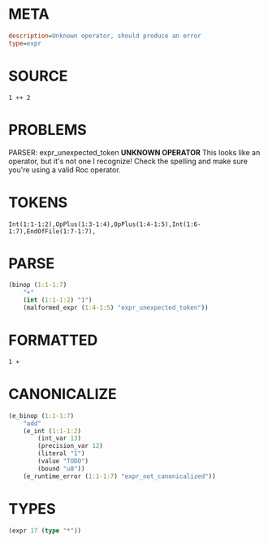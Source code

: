 # META
~~~ini
description=Unknown operator, should produce an error
type=expr
~~~
# SOURCE
~~~roc
1 ++ 2
~~~
# PROBLEMS
PARSER: expr_unexpected_token
**UNKNOWN OPERATOR**
This looks like an operator, but it's not one I recognize!
Check the spelling and make sure you're using a valid Roc operator.

# TOKENS
~~~zig
Int(1:1-1:2),OpPlus(1:3-1:4),OpPlus(1:4-1:5),Int(1:6-1:7),EndOfFile(1:7-1:7),
~~~
# PARSE
~~~clojure
(binop (1:1-1:7)
	"+"
	(int (1:1-1:2) "1")
	(malformed_expr (1:4-1:5) "expr_unexpected_token"))
~~~
# FORMATTED
~~~roc
1 + 
~~~
# CANONICALIZE
~~~clojure
(e_binop (1:1-1:7)
	"add"
	(e_int (1:1-1:2)
		(int_var 13)
		(precision_var 12)
		(literal "1")
		(value "TODO")
		(bound "u8"))
	(e_runtime_error (1:1-1:7) "expr_not_canonicalized"))
~~~
# TYPES
~~~clojure
(expr 17 (type "*"))
~~~